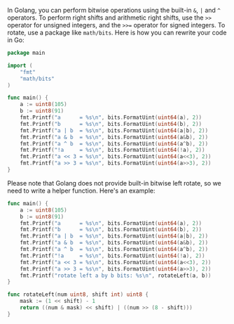  In Golang, you can perform bitwise operations using the built-in `&`, `|` and `^` operators. To perform right shifts and arithmetic right shifts, use the `>>` operator for unsigned integers, and the `>>=` operator for signed integers. 
To rotate, use a package like `math/bits`. Here is how you can rewrite your code in Go:

```go
package main

import (
	"fmt"
	"math/bits"
)

func main() {
	a := uint8(105)
	b := uint8(91)
	fmt.Printf("a      = %s\n", bits.FormatUint(uint64(a), 2))
	fmt.Printf("b      = %s\n", bits.FormatUint(uint64(b), 2))
	fmt.Printf("a | b  = %s\n", bits.FormatUint(uint64(a|b), 2))
	fmt.Printf("a & b  = %s\n", bits.FormatUint(uint64(a&b), 2))
	fmt.Printf("a ^ b  = %s\n", bits.FormatUint(uint64(a^b), 2))
	fmt.Printf("!a     = %s\n", bits.FormatUint(uint64(!a), 2))
	fmt.Printf("a << 3 = %s\n", bits.FormatUint(uint64(a<<3), 2))
	fmt.Printf("a >> 3 = %s\n", bits.FormatUint(uint64(a>>3), 2))
}
```

Please note that Golang does not provide built-in bitwise left rotate, so we need to write a helper function. Here's an example:

```go
func main() {
	a := uint8(105)
	b := uint8(91)
	fmt.Printf("a      = %s\n", bits.FormatUint(uint64(a), 2))
	fmt.Printf("b      = %s\n", bits.FormatUint(uint64(b), 2))
	fmt.Printf("a | b  = %s\n", bits.FormatUint(uint64(a|b), 2))
	fmt.Printf("a & b  = %s\n", bits.FormatUint(uint64(a&b), 2))
	fmt.Printf("a ^ b  = %s\n", bits.FormatUint(uint64(a^b), 2))
	fmt.Printf("!a     = %s\n", bits.FormatUint(uint64(!a), 2))
	fmt.Printf("a << 3 = %s\n", bits.FormatUint(uint64(a<<3), 2))
	fmt.Printf("a >> 3 = %s\n", bits.FormatUint(uint64(a>>3), 2))
	fmt.Printf("rotate left a by b bits: %s\n", rotateLeft(a, b))
}

func rotateLeft(num uint8, shift int) uint8 {
	mask := (1 << shift) - 1
	return ((num & mask) << shift) | ((num >> (8 - shift)))
}
```
